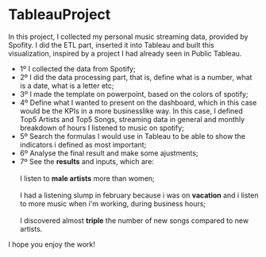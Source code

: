 # TableauProject 

In this project, I collected my personal music streaming data, provided by Spofity. I did the ETL part, inserted it into Tableau and built this visualization, inspired by a project I had already seen in Public Tableau.

* 1º I collected the data from Spotify;
* 2º I did the data processing part, that is, define what is a number, what is a date, what is a letter etc;
* 3º I made the template on powerpoint, based on the colors of spotify;
* 4º Define what I wanted to present on the dashboard, which in this case would be the KPIs in a more businesslike way. In this case, I defined Top5 Artists and Top5 Songs, streaming data in general and monthly breakdown of hours I listened to music on spotify;
* 5º Search the formulas I would use in Tableau to be able to show the indicators i defined as most important;
* 6º Analyse the final result and make some ajustments;
* 7º See the <b>results</b> and inputs, which are: <br>
     	<br>I listen to <b>male artists</b> more than women;</br>
     	<br>I had a listening slump in february because i was on <b>vacation</b> and i listen to more music when i'm working, during business hours;</br>
     	<br>I discovered almost <b>triple</b> the number of new songs compared to new artists.</br>

I hope you enjoy the work!
